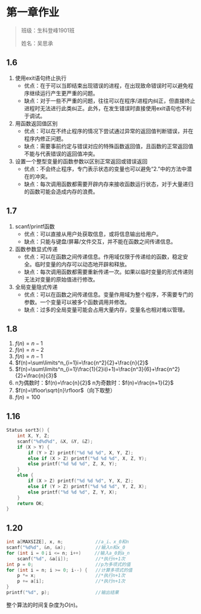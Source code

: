 # 第一章作业
> 班级：生科登峰1901班
>
> 姓名：吴思承

## 1.6
1. 使用exit语句终止执行
   -  优点：在于可以当即结束出现错误的进程，在出现致命错误时可以避免程序继续运行产生更严重的问题。
   -  缺点：对于一些不严重的问题，往往可以在程序/进程内纠正，但直接终止进程时无法进行此类纠正。此外，在发生错误时直接使用exit语句也不利于调试。
2. 用函数返回值区别
   - 优点：可以在不终止程序的情况下尝试通过异常的返回值判断错误，并在程序内修正问题。
   - 缺点：需要事前约定与错误对应的特殊函数返回值，且函数的正常返回值不能与代表错误的返回值冲突。
3. 设置一个整型变量的函数参数以区别正常返回或错误返回
   - 优点：不会终止程序，专门表示状态的变量也可以避免“2.”中的方法中潜在的冲突。
   - 缺点：每次调用函数都需要开辟内存来接收函数运行状态，对于大量递归的函数可能会造成内存的浪费。

## 1.7
1. scanf/printf函数
   - 优点：可以直接从用户处获取信息，或将信息输出给用户。
   - 缺点：只能与键盘/屏幕/文件交互，并不能在函数之间传递信息。
2. 函数参数显式传递
   - 优点：可以在函数之间传递信息。作用域仅限于传递给的函数，稳定安全。临时变量的内存可以动态地开辟和释放。
   - 缺点：每次调用函数都需要重新传递一次。如果以临时变量的形式传递则无法对变量的原始值进行修改。
3. 全局变量隐式传递
   - 优点：可以在函数之间传递信息。变量作用域为整个程序，不需要专门的参数。一个变量可以被多个函数调用并修改。
   - 缺点：过多的全局变量可能会占用大量内存，变量名也相对难以管理。

## 1.8
1. $f(n)=n-1$
2. $f(n)=n-2$
3. $f(n)=n-1$
4. $f(n)=\sum\limits^n_{i=1}i=\frac{n^2}{2}+\frac{n}{2}$
5. $f(n)=\sum\limits^n_{i=1}\frac{1}{2}i(i+1)=\frac{n^3}{6}+\frac{n^2}{2}+\frac{n}{3}$
6. n为偶数时：$f(n)=\frac{n}{2}$
   n为奇数时：$f(n)=\frac{n+1}{2}$
7. $f(n)=\lfloor\sqrt{n}\rfloor$（向下取整）
8. $f(n)=100$



## 1.16
``` C
Status sort3() {
	int X, Y, Z;
	scanf("%d%d%d", &X, &Y, &Z);
	if (X > Y) {
		if (Y > Z) printf("%d %d %d", X, Y, Z);
		else if (X > Z) printf("%d %d %d", X, Z, Y);
		else printf("%d %d %d", Z, X, Y);
	}
	else {
		if (X > Z) printf("%d %d %d", Y, X, Z);
		else if (Y > Z) printf("%d %d %d", Y, Z, X);
		else printf("%d %d %d", Z, Y, X);
	}
	return OK;
}
```

## 1.20
``` C
int a[MAXSIZE], x, n;			 //a_i、x_0和n
scanf("%d%d", &n, &x);			 //输入n和x_0
for (int i = 0；i <= n; i++)		//输入a_0到a_n
	scanf("%d", &a[i]);			 //*执行n+1次
int p = 0;						 //p为多项式的值
for (int i = n; i >= 0; i--) {	 //计算多项式的值
	p *= x;						 //*执行n+1次
	p += a[i];					 //*执行n+1次
}
printf("%d", p);				 //输出结果
```
整个算法的时间复杂度为$O(n)$。
